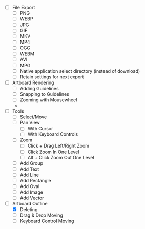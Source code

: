 - [ ] File Export
    - [ ] PNG
    - [ ] WEBP
    - [ ] JPG
    - [ ] GIF
    - [ ] MKV
    - [ ] MP4
    - [ ] OGG
    - [ ] WEBM
    - [ ] AVI
    - [ ] MPG
    - [ ] Native application select directory (instead of download)
    - [ ] Retain settings for next export
- [ ] Artboard Rendering
    - [ ] Adding Guidelines
    - [ ] Snapping to Guidelines
    - [ ] Zooming with Mousewheel
    - 
- [ ] Tools
    - [ ] Select/Move
    - [ ] Pan View
        - [ ] With Cursor
        - [ ] With Keyboard Controls
    - [ ] Zoom
        - [ ] Click + Drag Left/Right Zoom
        - [ ] Click Zoom In One Level
        - [ ] Alt + Click Zoom Out One Level
    - [ ] Add Group
    - [ ] Add Text
    - [ ] Add Line
    - [ ] Add Rectangle
    - [ ] Add Oval
    - [ ] Add Image
    - [ ] Add Vector
- [ ] Artboard Outline
    - [x] Deleting
    - [ ] Drag & Drop Moving
    - [ ] Keyboard Control Moving
